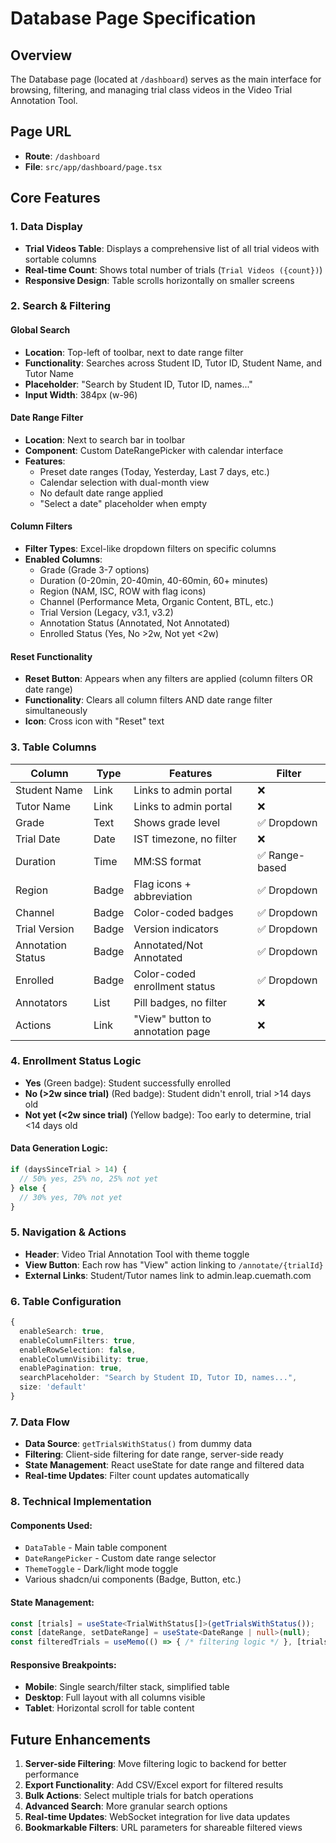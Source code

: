 # Database Page Specification

## Overview
The Database page (located at `/dashboard`) serves as the main interface for browsing, filtering, and managing trial class videos in the Video Trial Annotation Tool.

## Page URL
- **Route**: `/dashboard`
- **File**: `src/app/dashboard/page.tsx`

## Core Features

### 1. Data Display
- **Trial Videos Table**: Displays a comprehensive list of all trial videos with sortable columns
- **Real-time Count**: Shows total number of trials (`Trial Videos ({count})`)
- **Responsive Design**: Table scrolls horizontally on smaller screens

### 2. Search & Filtering

#### Global Search
- **Location**: Top-left of toolbar, next to date range filter
- **Functionality**: Searches across Student ID, Tutor ID, Student Name, and Tutor Name
- **Placeholder**: "Search by Student ID, Tutor ID, names..."
- **Input Width**: 384px (w-96)

#### Date Range Filter
- **Location**: Next to search bar in toolbar
- **Component**: Custom DateRangePicker with calendar interface
- **Features**:
  - Preset date ranges (Today, Yesterday, Last 7 days, etc.)
  - Calendar selection with dual-month view
  - No default date range applied
  - "Select a date" placeholder when empty

#### Column Filters
- **Filter Types**: Excel-like dropdown filters on specific columns
- **Enabled Columns**:
  - Grade (Grade 3-7 options)
  - Duration (0-20min, 20-40min, 40-60min, 60+ minutes)
  - Region (NAM, ISC, ROW with flag icons)
  - Channel (Performance Meta, Organic Content, BTL, etc.)
  - Trial Version (Legacy, v3.1, v3.2)
  - Annotation Status (Annotated, Not Annotated)
  - Enrolled Status (Yes, No >2w, Not yet <2w)

#### Reset Functionality
- **Reset Button**: Appears when any filters are applied (column filters OR date range)
- **Functionality**: Clears all column filters AND date range filter simultaneously
- **Icon**: Cross icon with "Reset" text

### 3. Table Columns

| Column | Type | Features | Filter |
|--------|------|----------|---------|
| Student Name | Link | Links to admin portal | ❌ |
| Tutor Name | Link | Links to admin portal | ❌ |
| Grade | Text | Shows grade level | ✅ Dropdown |
| Trial Date | Date | IST timezone, no filter | ❌ |
| Duration | Time | MM:SS format | ✅ Range-based |
| Region | Badge | Flag icons + abbreviation | ✅ Dropdown |
| Channel | Badge | Color-coded badges | ✅ Dropdown |
| Trial Version | Badge | Version indicators | ✅ Dropdown |
| Annotation Status | Badge | Annotated/Not Annotated | ✅ Dropdown |
| Enrolled | Badge | Color-coded enrollment status | ✅ Dropdown |
| Annotators | List | Pill badges, no filter | ❌ |
| Actions | Link | "View" button to annotation page | ❌ |

### 4. Enrollment Status Logic
- **Yes** (Green badge): Student successfully enrolled
- **No (>2w since trial)** (Red badge): Student didn't enroll, trial >14 days old
- **Not yet (<2w since trial)** (Yellow badge): Too early to determine, trial <14 days old

#### Data Generation Logic:
```typescript
if (daysSinceTrial > 14) {
  // 50% yes, 25% no, 25% not yet
} else {
  // 30% yes, 70% not yet
}
```

### 5. Navigation & Actions
- **Header**: Video Trial Annotation Tool with theme toggle
- **View Button**: Each row has "View" action linking to `/annotate/{trialId}`
- **External Links**: Student/Tutor names link to admin.leap.cuemath.com

### 6. Table Configuration
```typescript
{
  enableSearch: true,
  enableColumnFilters: true,
  enableRowSelection: false,
  enableColumnVisibility: true,
  enablePagination: true,
  searchPlaceholder: "Search by Student ID, Tutor ID, names...",
  size: 'default'
}
```

### 7. Data Flow
- **Data Source**: `getTrialsWithStatus()` from dummy data
- **Filtering**: Client-side filtering for date range, server-side ready
- **State Management**: React useState for date range and filtered data
- **Real-time Updates**: Filter count updates automatically

### 8. Technical Implementation

#### Components Used:
- `DataTable` - Main table component
- `DateRangePicker` - Custom date range selector
- `ThemeToggle` - Dark/light mode toggle
- Various shadcn/ui components (Badge, Button, etc.)

#### State Management:
```typescript
const [trials] = useState<TrialWithStatus[]>(getTrialsWithStatus());
const [dateRange, setDateRange] = useState<DateRange | null>(null);
const filteredTrials = useMemo(() => { /* filtering logic */ }, [trials, dateRange]);
```

#### Responsive Breakpoints:
- **Mobile**: Single search/filter stack, simplified table
- **Desktop**: Full layout with all columns visible
- **Tablet**: Horizontal scroll for table content

## Future Enhancements
1. **Server-side Filtering**: Move filtering logic to backend for better performance
2. **Export Functionality**: Add CSV/Excel export for filtered results
3. **Bulk Actions**: Select multiple trials for batch operations
4. **Advanced Search**: More granular search options
5. **Real-time Updates**: WebSocket integration for live data updates
6. **Bookmarkable Filters**: URL parameters for shareable filtered views
